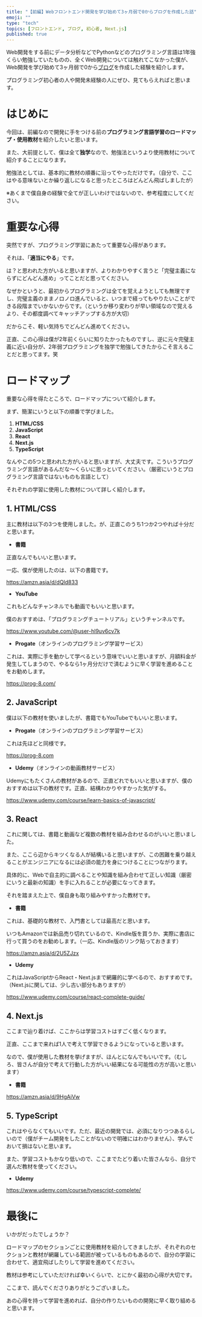 ```yaml
---
title: "【前編】Webフロントエンド開発を学び始めて3ヶ月弱で0からブログを作成した話"
emoji: ""
type: "tech"
topics: [フロントエンド, ブログ, 初心者, Next.js]
published: true
---
```

Web開発をする前にデータ分析などでPythonなどのプログラミング言語は1年強くらい勉強していたものの、全くWeb開発については触れてこなかった僕が、Web開発を学び始めて3ヶ月弱で0から[ブログ](https://ribrary.uk)を作成した経験を紹介します。

プログラミング初心者の人や開発未経験の人にぜひ、見てもらえればと思います。

# はじめに

今回は、前編なので開発に手をつける前の**プログラミング言語学習のロードマップ・使用教材**を紹介したいと思います。

また、大前提として、僕は全て**独学**なので、勉強法というより使用教材について紹介することになります。

勉強法としては、基本的に教材の順番に沿ってやっただけです。（自分で、ここはやる意味ないとか繰り返しになると思ったところはどんどん飛ばしましたが）

※あくまで僕自身の経験で全てが正しいわけではないので、参考程度にしてください。

# 重要な心得

突然ですが、プログラミング学習にあたって重要な心得があります。

それは、「**適当にやる**」です。

は？と思われた方がいると思いますが、よりわかりやすく言うと「完璧主義にならずにどんどん進め」ってことだと思ってください。

なぜかというと、最初からプログラミングは全てを覚えようとしても無理ですし、完璧主義のままノロノロ進んでいると、いつまで経ってもやりたいことができる段階までいかないからです。（というか移り変わりが早い領域なので覚えるより、その都度調べてキャッチアップする方が大切）

だからこそ、軽い気持ちでどんどん進めてください。

正直、この心得は僕が2年前くらいに知りたかったものですし、逆に元々完璧主義に近い自分が、2年弱プログラミングを独学で勉強してきたからこそ言えることだと思ってます。笑

# ロードマップ

重要な心得を得たところで、ロードマップについて紹介します。

まず、簡潔にいうと以下の順番で学びました。

1. **HTML/CSS**
2. **JavaScript**
3. **React**
4. **Next.js**
5. **TypeScript**

なんやこの5つと思われた方がいると思いますが、大丈夫です。こういうプログラミング言語があるんだな〜くらいに思っといてください。（厳密にいうとプログラミング言語ではないものも言語として）

それぞれの学習に使用した教材について詳しく紹介します。

## 1. HTML/CSS

主に教材は以下の3つを使用しました。が、正直このうち1つか2つやれば十分だと思います。

- **書籍**

正直なんでもいいと思います。

一応、僕が使用したのは、以下の書籍です。

https://amzn.asia/d/dQld833

- **YouTube**

これもどんなチャンネルでも動画でもいいと思います。

僕のおすすめは、「プログラミングチュートリアル」というチャンネルです。

https://www.youtube.com/@user-hl9uv6cv7k

- **Progate**（オンラインのプログラミング学習サービス）

これは、実際に手を動かして学べるという意味でいいと思いますが、月額料金が発生してしまうので、やるなら1ヶ月分だけで済むように早く学習を進めることをお勧めします。

https://prog-8.com/

## 2. JavaScript

僕は以下の教材を使いましたが、書籍でもYouTubeでもいいと思います。

- **Progate**（オンラインのプログラミング学習サービス）

これは先ほどと同様です。

https://prog-8.com

- **Udemy**（オンラインの動画教材サービス）

Udemyにもたくさんの教材があるので、正直どれでもいいと思いますが、僕のおすすめは以下の教材です。正直、結構わかりやすかった気がする。

https://www.udemy.com/course/learn-basics-of-javascript/

## 3. React

これに関しては、書籍と動画など複数の教材を組み合わせるのがいいと思いました。

また、ここら辺からキツくなる人が結構いると思いますが、この困難を乗り越えることがエンジニアになるには必須の能力を身につけることにつながります。

具体的に、Webで自主的に調べることや知識を組み合わせて正しい知識（厳密にいうと最新の知識）を手に入れることが必要になってきます。

それを踏まえた上で、僕自身も取り組みやすかった教材です。

- **書籍**

これは、基礎的な教材で、入門書としては最高だと思います。

いつもAmazonでは新品売り切れているので、Kindle版を買うか、実際に書店に行って買うのをお勧めします。（一応、Kindle版のリンク貼っておきます）

https://amzn.asia/d/2U5ZJzx

- **Udemy**

これはJavaScriptからReact・Next.jsまで網羅的に学べるので、おすすめです。（Next.jsに関しては、少し古い部分もありますが）

https://www.udemy.com/course/react-complete-guide/

## 4. Next.js

ここまで辿り着けば、ここからは学習コストはすごく低くなります。

正直、ここまで来れば1人で考えて学習できるようになっていると思います。

なので、僕が使用した教材を挙げますが、ほんとになんでもいいです。（むしろ、皆さんが自分で考えて行動した方がいい結果になる可能性の方が高いと思います）

- **書籍**

https://amzn.asia/d/9HgAiVw

## 5. TypeScript

これはやらなくてもいいです。ただ、最近の開発では、必須になりつつあるらしいので（僕がチーム開発をしたことがないので明確にはわかりません）、学んでおいて損はないと思います。

また、学習コストもかなり低いので、ここまでたどり着いた皆さんなら、自分で選んだ教材を使ってください。

- **Udemy**

https://www.udemy.com/course/typescript-complete/

# 最後に

いかがだったでしょうか？

ロードマップのセクションごとに使用教材を紹介してきましたが、それぞれのセクションと教材が網羅している範囲が被っているものもあるので、自分の学習に合わせて、適宜飛ばしたりして学習を進めてください。

教材は参考にしていただければ幸いくらいで、とにかく最初の心得が大切です。

ここまで、読んでくださりありがとうございました。

あの心得を持って学習を進めれば、自分の作りたいものの開発に早く取り組めると思います。